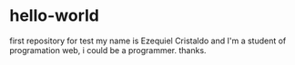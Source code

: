 # hello-world
first repository for test
my name is Ezequiel Cristaldo and I'm a student of programation web, i could be a programmer. thanks.
